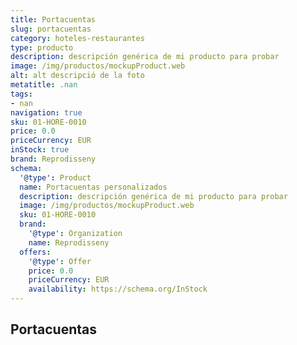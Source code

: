 ```yaml
---
title: Portacuentas
slug: portacuentas
category: hoteles-restaurantes
type: producto
description: descripción genérica de mi producto para probar
image: /img/productos/mockupProduct.web
alt: alt descripció de la foto
metatitle: .nan
tags:
- nan
navigation: true
sku: 01-HORE-0010
price: 0.0
priceCurrency: EUR
inStock: true
brand: Reprodisseny
schema:
  '@type': Product
  name: Portacuentas personalizados
  description: descripción genérica de mi producto para probar
  image: /img/productos/mockupProduct.web
  sku: 01-HORE-0010
  brand:
    '@type': Organization
    name: Reprodisseny
  offers:
    '@type': Offer
    price: 0.0
    priceCurrency: EUR
    availability: https://schema.org/InStock
---
```


## Portacuentas

